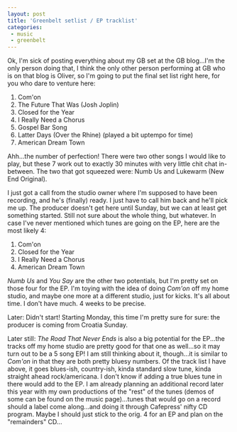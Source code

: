 ```yaml
---
layout: post
title: 'Greenbelt setlist / EP tracklist'
categories:
 - music
 - greenbelt
---
```


Ok, I'm sick of posting everything about my GB set at the GB blog...I'm the only person doing that, I think the only other person performing at GB who is on that blog is Oliver, so I'm going to put the final set list right here, for you who dare to venture here:

1. Com'on
2. The Future That Was (Josh Joplin)
3. Closed for the Year
4. I Really Need a Chorus
5. Gospel Bar Song
6. Latter Days (Over the Rhine) (played a bit uptempo for time)
7. American Dream Town

Ahh...the number of perfection! There were two other songs I would like to play, but these 7 work out to exactly 30 minutes with very little chit chat in-between. The two that got squeezed were: Numb Us and Lukewarm (New End Original).

I just got a call from the studio owner where I'm supposed to have been recording, and he's (finally) ready. I just have to call him back and he'll pick me up. The producer doesn't get here until Sunday, but we can at least get something started. Still not sure about the whole thing, but whatever. In case I've never mentioned which tunes are going on the EP, here are the most likely 4:

1. Com'on
2. Closed for the Year
3. I Really Need a Chorus
4. American Dream Town

_Numb Us_ and _You Say_ are the other two potentials, but I'm pretty set on those four for the EP. I'm toying with the idea of doing _Com'on_ off my home studio, and maybe one more at a different studio, just for kicks. It's all about time. I don't have much. 4 weeks to be precise.

Later: Didn't start! Starting Monday, this time I'm pretty sure for sure: the producer is coming from Croatia Sunday.

Later still: _The Road That Never Ends_ is also a big potential for the EP...the tracks off my home studio are pretty good for that one as well...so it may turn out to be a 5 song EP! I am still thinking about it, though...it is similar to _Com'on_ in that they are both pretty bluesy numbers. Of the track list I have above, it goes blues-ish, country-ish, kinda standard slow tune, kinda straight ahead rock/americana. I don't know if adding a true blues tune in there would add to the EP. I am already planning an additional record later this year with my own productions of the "rest" of the tunes (demos of some can be found on the music page)...tunes that would go on a record should a label come along...and doing it through Cafepress' nifty CD program. Maybe I should just stick to the orig. 4 for an EP and plan on the "remainders" CD...
